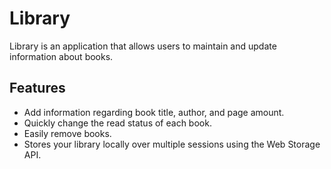 # Library

Library is an application that allows users to maintain and update information about books.

## Features

- Add information regarding book title, author, and page amount.
- Quickly change the read status of each book.
- Easily remove books.
- Stores your library locally over multiple sessions using the Web Storage API.